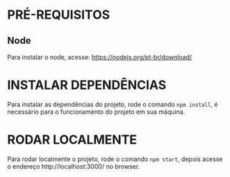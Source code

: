 # PRÉ-REQUISITOS

## Node
Para instalar o node, acesse: https://nodejs.org/pt-br/download/


# INSTALAR DEPENDÊNCIAS
Para instalar as dependências do projeto, rode o comando `npm install`, é necessário para o funcionamento do projeto em sua máquina.


# RODAR LOCALMENTE
Para rodar localmente o projeto, rode o comando `npm start`, depois acesse o endereço http://localhost:3000/ no browser.
